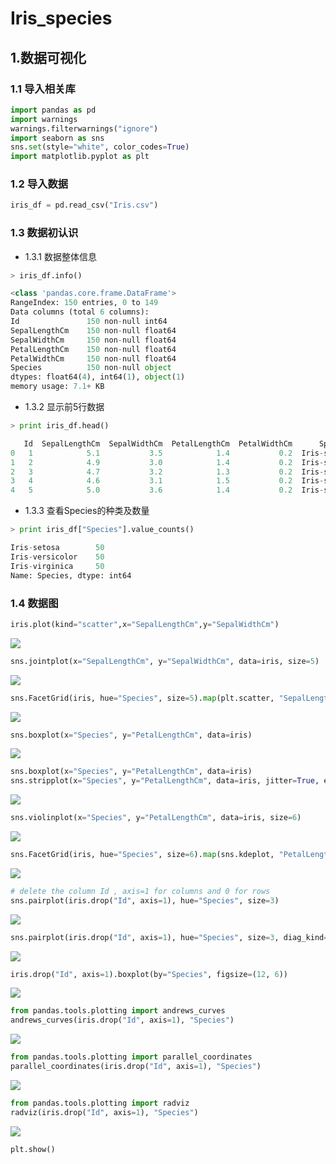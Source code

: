 # Iris_species
## 1.数据可视化
### 1.1 导入相关库
```python
import pandas as pd
import warnings
warnings.filterwarnings("ignore")
import seaborn as sns
sns.set(style="white", color_codes=True)
import matplotlib.pyplot as plt
```

### 1.2 导入数据
```python
iris_df = pd.read_csv("Iris.csv")
```

### 1.3 数据初认识
- 1.3.1 数据整体信息
```python
> iris_df.info()

<class 'pandas.core.frame.DataFrame'>
RangeIndex: 150 entries, 0 to 149
Data columns (total 6 columns):
Id               150 non-null int64
SepalLengthCm    150 non-null float64
SepalWidthCm     150 non-null float64
PetalLengthCm    150 non-null float64
PetalWidthCm     150 non-null float64
Species          150 non-null object
dtypes: float64(4), int64(1), object(1)
memory usage: 7.1+ KB
```
- 1.3.2 显示前5行数据
``` python
> print iris_df.head()

   Id  SepalLengthCm  SepalWidthCm  PetalLengthCm  PetalWidthCm      Species
0   1            5.1           3.5            1.4           0.2  Iris-setosa
1   2            4.9           3.0            1.4           0.2  Iris-setosa
2   3            4.7           3.2            1.3           0.2  Iris-setosa
3   4            4.6           3.1            1.5           0.2  Iris-setosa
4   5            5.0           3.6            1.4           0.2  Iris-setosa
```
- 1.3.3 查看Species的种类及数量
```python
> print iris_df["Species"].value_counts()

Iris-setosa        50
Iris-versicolor    50
Iris-virginica     50
Name: Species, dtype: int64
```
### 1.4 数据图
```python
iris.plot(kind="scatter",x="SepalLengthCm",y="SepalWidthCm")
```
![](raw/figure_1.png?raw=true)

```python
sns.jointplot(x="SepalLengthCm", y="SepalWidthCm", data=iris, size=5)
```
![](raw/figure_2.png?raw=true)

```python
sns.FacetGrid(iris, hue="Species", size=5).map(plt.scatter, "SepalLengthCm", "SepalWidthCm").add_legend()
```
![](raw/figure_3.png?raw=true)

```python
sns.boxplot(x="Species", y="PetalLengthCm", data=iris)
```
![](raw/figure_4.png?raw=true)

```python
sns.boxplot(x="Species", y="PetalLengthCm", data=iris)
sns.stripplot(x="Species", y="PetalLengthCm", data=iris, jitter=True, edgecolor="gray")
```
![](raw/figure_5.png?raw=true)

```python
sns.violinplot(x="Species", y="PetalLengthCm", data=iris, size=6)
```
![](raw/figure_6.png?raw=true)

```python
sns.FacetGrid(iris, hue="Species", size=6).map(sns.kdeplot, "PetalLengthCm").add_legend()
```
![](raw/figure_7.png?raw=true)

```python
# delete the column Id , axis=1 for columns and 0 for rows
sns.pairplot(iris.drop("Id", axis=1), hue="Species", size=3)
```
![](raw/figure_8.png?raw=true)

```python
sns.pairplot(iris.drop("Id", axis=1), hue="Species", size=3, diag_kind="kde")
```
![](raw/figure_9.png?raw=true)

```python
iris.drop("Id", axis=1).boxplot(by="Species", figsize=(12, 6))
```
![](raw/figure_10.png?raw=true)

```python
from pandas.tools.plotting import andrews_curves
andrews_curves(iris.drop("Id", axis=1), "Species")
```
![](raw/figure_11.png?raw=true)

```python
from pandas.tools.plotting import parallel_coordinates
parallel_coordinates(iris.drop("Id", axis=1), "Species")
```
![](raw/figure_12.png?raw=true)

```python
from pandas.tools.plotting import radviz
radviz(iris.drop("Id", axis=1), "Species")
```
![](raw/figure_13.png?raw=true)

```python
plt.show()
```
